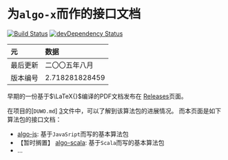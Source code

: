 为`algo-x`而作的接口文档
======
[![Build Status](https://drone.io/github.com/scotv/algo-wiki/status.png)](https://drone.io/github.com/scotv/algo-wiki/latest)
[![devDependency Status](https://david-dm.org/scotv/algo-wiki/dev-status.png)](https://david-dm.org/scotv/algo-wiki#info=devDependencies)

元 | 数据
:----|:-------
最后更新 | 二〇〇五年八月
版本编号 | 2.718281828459



早期的一份基于$\LaTeX{}$编译的PDF文档发布在
[Releases](https://github.com/scotv/algo-wiki/releases)页面。

在项目的[`DUWO.md`] [3]文件中，可以了解到该算法包的进展情况。
而本页面是如下算法包的接口文档：

*  [algo-js](https://github.com/scotv/algo-js): 基于`JavaSript`而写的基本算法包
*  【暂时搁置】 [algo-scala](https://github.com/scotv/algo-scala): 基于`Scala`而写的基本算法包
*  ...

[1]: https://github.com/scotv/algo-js		"Algo-js"
[2]: https://github.com/scotv/algo-scala	"Algo-scala"
[3]: https://github.com/scotv/algo-js/blob/master/DUWO.md "README.md"
